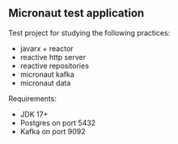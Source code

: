 ## Micronaut test application

Test project for studying the following practices:
- javarx + reactor
- reactive http server 
- reactive repositories
- micronaut kafka
- micronaut data


Requirements:
- JDK 17+
- Postgres on port 5432
- Kafka on port 9092
